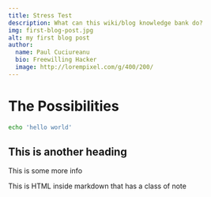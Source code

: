 ```yaml
---
title: Stress Test
description: What can this wiki/blog knowledge bank do?
img: first-blog-post.jpg
alt: my first blog post
author:
  name: Paul Cuciureanu
  bio: Freewilling Hacker
  image: http://lorempixel.com/g/400/200/
---
```

# The Possibilities

```bash
echo 'hello world'
```

## This is another heading

This is some more info

<div class="bg-blue-500 text-white p-4 mb-4">
  This is HTML inside markdown that has a class of note
</div>

<info-box>
  <template #info-box>
    This is a vue component inside markdown using slots
  </template>
</info-box>